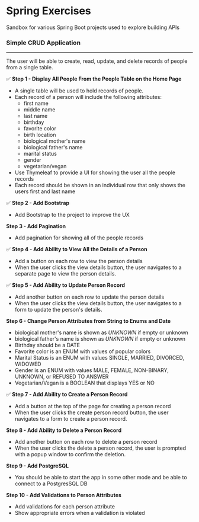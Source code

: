 # Spring Exercises
Sandbox for various Spring Boot projects used to explore building APIs

### **Simple CRUD Application**
---
The user will be able to create, read, update, and delete records of people from a single table.

:white_check_mark: **Step 1 - Display All People From the People Table on the Home Page** 
* A single table will be used to hold records of people.
* Each record of a person will include the following attributes:
  * first name
  * middle name
  * last name
  * birthday
  * favorite color
  * birth location
  * biological mother's name 
  * biological father's name
  * marital status
  * gender
  * vegetarian/vegan
* Use Thymeleaf to provide a UI for showing the user all the people records
* Each record should be shown in an individual row that only shows the users first and last name

:white_check_mark: **Step 2 - Add Bootstrap**
* Add Bootstrap to the project to improve the UX

**Step 3 - Add Pagination**
* Add pagination for showing all of the people records

:white_check_mark: **Step 4 - Add Ability to View All the Details of a Person**
* Add a button on each row to view the person details
* When the user clicks the view details button, the user navigates to a separate page to view the person details.

:white_check_mark: **Step 5 - Add Ability to Update Person Record**
* Add another button on each row to update the person details
* When the user clicks the view details button, the user navigates to a form to update the person's details.

**Step 6 - Change Person Attributes from String to Enums and Date**
* biological mother's name is shown as _UNKNOWN_ if empty or unknown
* biological father's name is shown as _UNKNOWN_ if empty or unknown
* Birthday should be a DATE
* Favorite color is an ENUM with values of popular colors
* Marital Status is an ENUM with values SINGLE, MARRIED, DIVORCED, WIDOWED
* Gender is an ENUM with values MALE, FEMALE, NON-BINARY, UNKNOWN, or REFUSED TO ANSWER
* Vegetarian/Vegan is a BOOLEAN that displays YES or NO

:white_check_mark: **Step 7 - Add Ability to Create a Person Record**
* Add a button at the top of the page for creating a person record
* When the user clicks the create person record button, the user navigates to a form to create a person record.

**Step 8 - Add Ability to Delete a Person Record**
* Add another button on each row to delete a person record
* When the user clicks the delete a person record, the user is prompted with a popup window to confirm the deletion.

**Step 9 - Add PostgreSQL**
* You should be able to start the app in some other mode and be able to connect to a PostgresSQL DB

**Step 10 - Add Validations to Person Attributes**
* Add validations for each person attribute
* Show appropriate errors when a validation is violated
